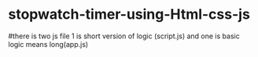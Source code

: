 # stopwatch-timer-using-Html-css-js

#there is two js file 1 is short version of logic (script.js) and one is basic logic means long(app.js)
